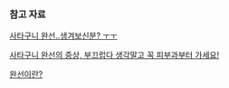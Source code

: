 ### 참고 자료

[사타구니 완선..생겨보신분? ㅜㅜ](http://m.ppomppu.co.kr/new/bbs_view.php?id=freeboard&no=2021617)

[사타구니 완선의 증상, 부끄럽다 생각말고 꼭 피부과부터 가세요!](http://news.jtbc.joins.com/article/article.aspx?news_id=NB10966973)

[완선이란?](http://anam.kumc.or.kr/dept/disease/deptDiseaseInfoView.do?BNO=429&cPage=&DP_CODE=AADM&MENU_ID=004005)